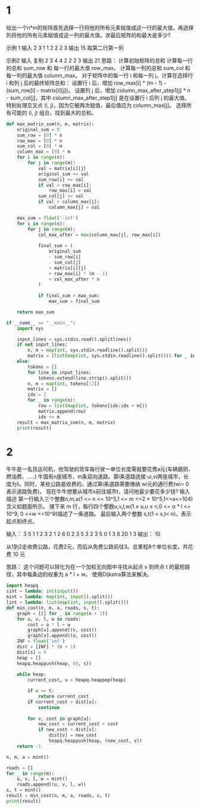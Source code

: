 # 1
给出一个n*m的矩阵首先选择一行将他的所有元素赋值成这一行的最大值，再选择列将他的所有元素赋值成这一列的最大值。求最后矩阵的和最大是多少?

示例 1
输入
2 3
1 1 2
2 2 3
输出
15
取第二行第一列

示例2
输入
复制
2 3
4 4 2
2 2 3
输出
21
思路：
计算初始矩阵的总和
计算每一行的总和 sum_row 和 每一行的最大值 row_max。
计算每一列的总和 sum_col 和 每一列的最大值 column_max。
对于矩阵中的每一行 i 和每一列 j，计算在选择行 i 和列 j 后的最终矩阵总和：
设置行 i 后，增加 row_max[i] * (m - 1) - (sum_row[i] - matrix[i][j])。
设置列 j 后，增加 column_max_after_step1[j] * n - sum_col[j]，其中 column_max_after_step1[j] 是在设置行 i 后列 j 的最大值。
特别处理交叉点 (i, j)，因为它被两次赋值，最后值应为 column_max[j]。
选择所有可能的 (i, j) 组合，找到最大的总和。
```python
def max_matrix_sum(n, m, matrix):
    original_sum = 0
    sum_row = [0] * n
    row_max = [0] * n
    sum_col = [0] * m
    column_max = [0] * m
    for i in range(n):
        for j in range(m):
            val = matrix[i][j]
            original_sum += val
            sum_row[i] += val
            if val > row_max[i]:
                row_max[i] = val
            sum_col[j] += val
            if val > column_max[j]:
                column_max[j] = val

    max_sum = float('-inf')
    for i in range(n):
        for j in range(m):
            col_max_after = max(column_max[j], row_max[i])
            
            final_sum = (
                original_sum
                - sum_row[i]
                - sum_col[j]
                + matrix[i][j]
                + row_max[i] * (m - 1)
                + col_max_after * n
            )
            
            if final_sum > max_sum:
                max_sum = final_sum

    return max_sum

if __name__ == "__main__":
    import sys

    input_lines = sys.stdin.read().splitlines()
    if not input_lines:
        n, m = map(int, sys.stdin.readline().split())
        matrix = [list(map(int, sys.stdin.readline().split())) for _ in range(n)]
    else:
        tokens = []
        for line in input_lines:
            tokens.extend(line.strip().split())
        n, m = map(int, tokens[:2])
        matrix = []
        idx = 2
        for _ in range(n):
            row = list(map(int, tokens[idx:idx + m]))
            matrix.append(row)
            idx += m
    result = max_matrix_sum(n, m, matrix)
    print(result)

```

# 2
牛牛是一名货运司机，他驾驶的货车每行驶一单位长度需就要花费a元(车辆磨损、燃油费、…..)
牛国有n座城市，m条双向道路。第i条道路连接 ui,vi两座城市，长度为li。同时，某些公路是收费的，通过第i条道路需要缴纳 wi元的通行费(wi= 0表示道路免费)。
现在牛牛想要从城市s前往城市t，请问他最少要花多少钱?
输入描述
第一行输入三个整数n,m,a(1 <= n <= 10^5,1 <= m <=2 * 10^5,1<=a<=104)含义如题面所示。
接下来 m 行，每行四个整数u,v,l,w(1 ≤ u,υ ≤ n,0 <= α * l <= 10^9, 0 <=w <=10^9)描述了一条道路。
最后输入两个整数 s,t(1 < s,t< n)，表示起点和终点。

输入：
3 5 1
1 2 3 2
1 2 6 0
2 3 5 3
2 3 5 0
1 3 8 20
1 3
输出：
10

从1到2走收费公路，花费2元，而后从免费公路前往3。总里程8个单位长度，共花费 10 元


思路：
这个问题可以转化为在一个加权无向图中寻找从起点 s 到终点 t 的最短路径，其中每条边的权重为 a * l + w。
使用Dijkstra算法来解决。


```python
import heapq
sint = lambda: int(input())
mint = lambda: map(int, input().split())
lint = lambda: list(map(int, input().split()))
def min_cost(n, m, a, roads, s, t):
    graph = [[] for _ in range(n + 1)]  
    for u, v, l, w in roads:
        cost = a * l + w
        graph[u].append((v, cost))
        graph[v].append((u, cost))
    INF = float('inf')
    dist = [INF] * (n + 1)
    dist[s] = 0
    heap = []
    heapq.heappush(heap, (0, s))
    
    while heap:
        current_cost, u = heapq.heappop(heap)

        if u == t:
            return current_cost
        if current_cost > dist[u]:
            continue
        
        for v, cost in graph[u]:
            new_cost = current_cost + cost
            if new_cost < dist[v]:
                dist[v] = new_cost
                heapq.heappush(heap, (new_cost, v))
    return -1

n, m, a = mint()

roads = []
for _ in range(m):
    u, v, l, w = mint()
    roads.append((u, v, l, w))
s, t = mint()
result = min_cost(n, m, a, roads, s, t)
print(result)

```